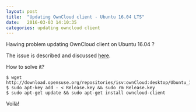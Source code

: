 ```yaml
---
layout: post
title:  "Updating OwnCloud client - Ubuntu 16.04 LTS"
date:   2016-03-03 14:10:35
categories: updating owncloud client
---
```


Hawing problem updating OwnCloud client on Ubuntu 16.04 ? 

The issue is described and discussed [here][issue]. 

How to solve it?

```
$ wget http://download.opensuse.org/repositories/isv:ownCloud:desktop/Ubuntu_16.04/Release.key
$ sudo apt-key add - < Release.key && sudo rm Release.key
$ sudo apt-get update && sudo apt-get install owncloud-client
```

Voilà!

[issue]: https://github.com/owncloud/client/issues/5055
